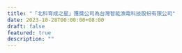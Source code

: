 ```yaml
---
title: "「北科育成之星」獲獎公司為台灣智能漁電科技股份有限公司"
date: 2023-10-28T00:00:00+08:00
draft: false
featured: true
description: ""
---
```


<script>
window.location = "https://newstaiwan.net/2023/10/28/101733/"
</script>


